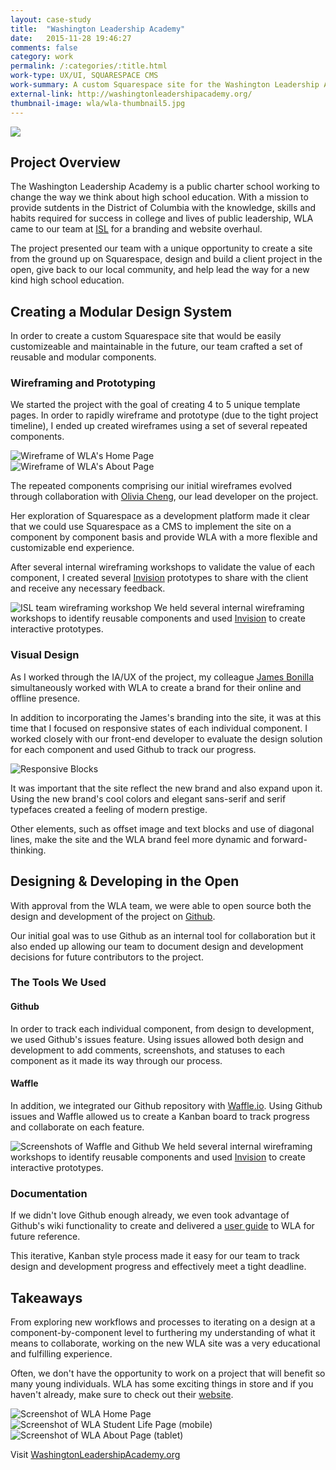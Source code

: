 ```yaml
---
layout: case-study
title:  "Washington Leadership Academy"
date:   2015-11-28 19:46:27
comments: false
category: work
permalink: /:categories/:title.html
work-type: UX/UI, SQUARESPACE CMS
work-summary: A custom Squarespace site for the Washington Leadership Academy, a public charter high school that's revolutionizing American education.
external-link: http://washingtonleadershipacademy.org/
thumbnail-image: wla/wla-thumbnail5.jpg
---
```


<div class="grid grid--featured-image grid--no-bg">
	<div class="grid__item grid__item--full ">
	    <img class="item-img--full" src="{{ site.url }}/assets/work/wla/featured-image-wla.jpg">
	</div> 
</div>

Project Overview
-----------------
The Washington Leadership Academy is a public charter school working to change the way we think about high school education. With a mission to provide sutdents in the District of Columbia with the knowledge, skills and habits required for success in college and lives of public leadership, WLA came to our team at <a href="http://www.isl.co/" target="_blank" class="link--text-in-p">ISL</a> for a branding and website overhaul.

The project presented our team with a unique opportunity to create a site from the ground up on Squarespace, design and build a client project in the open, give back to our local community, and help lead the way for a new kind high school education.


Creating a Modular Design System
--------------------------------

In order to create a custom Squarespace site that would be easily customizeable and maintainable in the future, our team crafted a set of reusable and modular components. 


### Wireframing and Prototyping
We started the project with the goal of creating 4 to 5 unique template pages. In order to rapidly wireframe and prototype (due to the tight project timeline), I ended up created wireframes using a set of several repeated components. 

<div class="grid grid-mt grid-mb">
	<div class="grid__item grid__item--half">
	    <img src="{{ site.url }}/assets/work/wla/wla-wireframe-homepage.png" alt="Wireframe of WLA's Home Page">
	</div> 
	<div class="grid__item grid__item--half end">
	    <img src="{{ site.url }}/assets/work/wla/wla-wireframe-about.png" alt="Wireframe of WLA's About Page">
	</div> 
</div>

The repeated components comprising our initial wireframes evolved through collaboration with <a href="http://heyitsolivia.com/" target="_blank" class="link--text-in-p">Olivia Cheng</a>, our lead developer on the project. 

Her exploration of Squarespace as a development platform made it clear that we could use Squarespace as a CMS to implement the site on a component by component basis and provide WLA with a more flexible and customizable end experience.

After several internal wireframing workshops to validate the value of each component, I created several <a href="https://invisionapp.com/" target="_blank" class="link--text-in-p">Invision</a> prototypes to share with the client and receive any necessary feedback.


<div class="grid grid-mt">
	<div class="grid__item grid__item--full">
	    <img src="{{ site.url }}/assets/work/wla/team-wireframe-workshop1.jpg" alt="ISL team wireframing workshop">
	    <span class="img-caption">We held several internal wireframing workshops to identify reusable components and used <a href="https://www.invisionapp.com/" target="_blank">Invision</a> to create interactive prototypes.</span>
	</div> 
</div>

### Visual Design

As I worked through the IA/UX of the project, my colleague <a href="http://www.dribbble.com/thepaleshadow/" target="_blank" class="link--text-in-p">James Bonilla</a> simultaneously worked with WLA to create a brand for their online and offline presence. 

In addition to incorporating the James's branding into the site, it was at this time that I focused on responsive states of each individual component. I worked closely with our front-end developer to evaluate the design solution for each component and used Github to track our progress.

<div class="grid grid-mt grid-mb">
	<div class="grid__item grid__item--full no-shadow">
	    <img src="{{ site.url }}/assets/work/wla/responsive-screenshots.jpg" alt="Responsive Blocks">
	</div> 
</div>

It was important that the site reflect the new brand and also expand upon it. Using the new brand's cool colors and elegant sans-serif and serif typefaces created a feeling of modern prestige. 

Other elements, such as offset image and text blocks and use of diagonal lines, make the site and the WLA brand feel more dynamic and forward-thinking.

Designing & Developing in the Open
-----------------------
With approval from the WLA team, we were able to open source both the design and development of the project on <a href="http://github.com/" target="_blank" class="link--text-in-p">Github</a>.

Our initial goal was to use Github as an internal tool for collaboration but it also ended up allowing our team to document design and development decisions for future contributors to the project.

### The Tools We Used

#### Github
In order to track each individual component, from design to development, we used Github's issues feature. Using issues allowed both design and development to add comments, screenshots, and statuses to each component as it made its way through our process.

#### Waffle
In addition, we integrated our Github repository with <a href="http://waffle.io/" target="_blank" class="link--text-in-p">Waffle.io</a>. Using Github issues and Waffle allowed us to create a Kanban board to track progress and collaborate on each feature.

<div class="grid grid-mt">
	<div class="grid__item grid__item--full no-shadow">
	    <img src="{{ site.url }}/assets/work/wla/waffle-and-github.jpg" alt="Screenshots of Waffle and Github">
	    <span class="img-caption text--centered">We held several internal wireframing workshops to identify reusable components and used <a href="https://www.invisionapp.com/" target="_blank">Invision</a> to create interactive prototypes.</span>
	</div> 
</div>


### Documentation
If we didn't love Github enough already, we even took advantage of Github's wiki functionality to create and delivered a <a href="https://github.com/washington-leadership-academy/wla/wiki/WLA-Squarespace-User-Guide" target="_blank" class="link--text-in-p">user guide</a> to WLA for future reference.

This iterative, Kanban style process made it easy for our team to track design and development progress and effectively meet a tight deadline. 




<div class="fin-tip top-margin-large">	
</div>

<h2 class="text-center">
	Takeaways
</h2>

From exploring new workflows and processes to iterating on a design at a component-by-component level to furthering my understanding of what it means to collaborate, working on the new WLA site was a very educational and fulfilling experience.

Often, we don't have the opportunity to work on a project that will benefit so many young individuals. WLA has some exciting things in store and if you haven't already, make sure to check out their <a href="http://washingtonleadershipacademy.org" target="_blank" class="link--text-in-p">website</a>.



<div class="grid grid-mt">
	<div class="grid__item grid__item--full">
	    <img  src="{{ site.url }}/assets/work/wla/wla-homepage.jpg" alt="Screenshot of WLA Home Page">
	</div>
</div>

<div class="grid grid-mb">
	<div class="grid__item grid__item--half no-shadow">
	    <img  src="{{ site.url }}/assets/work/wla/wla-student-life-page-mobile.jpg" alt="Screenshot of WLA Student Life Page (mobile)">
	</div> 
	<div class="grid__item grid__item--half no-shadow end">
		 <img  src="{{ site.url }}/assets/work/wla/wla-about-page-tablet.jpg" alt="Screenshot of WLA About Page (tablet)">
	</div>
</div>
 

<div class="text--centered">
	<p>
		Visit <a href="http://washingtonleadershipacademy.org" target="_blank" class="link--text-in-p">WashingtonLeadershipAcademy.org</a>
	</p>
</div>



